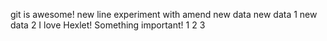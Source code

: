 git is awesome!
new line
experiment with amend
new data
new data 1
new data 2
I love Hexlet!
Something important!
1
2
3
